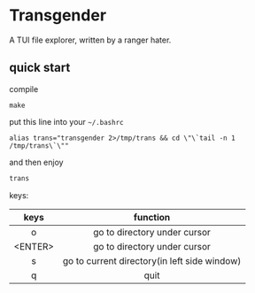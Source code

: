 # Transgender

A TUI file explorer, written by a ranger hater.

## quick start

compile
```
make
```

put this line into your `~/.bashrc`
```shellscript
alias trans="transgender 2>/tmp/trans && cd \"\`tail -n 1 /tmp/trans\`\""
```

and then enjoy
```bash
trans
```

keys:

|keys|function|
|:---:|:---:|
|o|go to directory under cursor|
|\<ENTER\>|go to directory under cursor|
|s|go to current directory(in left side window)|
|q|quit|
